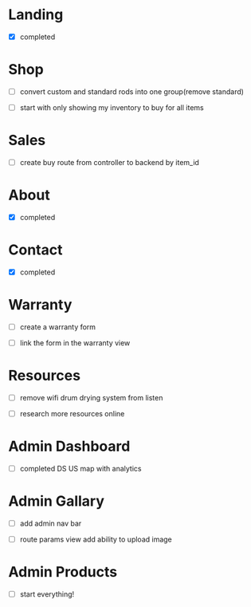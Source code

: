 
# Landing
- [x] completed


# Shop
- [ ] convert custom and standard rods into one group(remove standard)
- [ ] start with only showing my inventory to buy for all items


# Sales
- [ ] create buy route from controller to backend by item_id


# About
- [x] completed


# Contact
- [x] completed


# Warranty
- [ ] create a warranty form
- [ ] link the form in the warranty view


# Resources
- [ ] remove wifi drum drying system from listen
- [ ] research more resources online


# Admin Dashboard
- [ ] completed DS US map with analytics


# Admin Gallary
- [ ] add admin nav bar
- [ ] route params view add ability to upload image


# Admin Products
- [ ] start everything!
